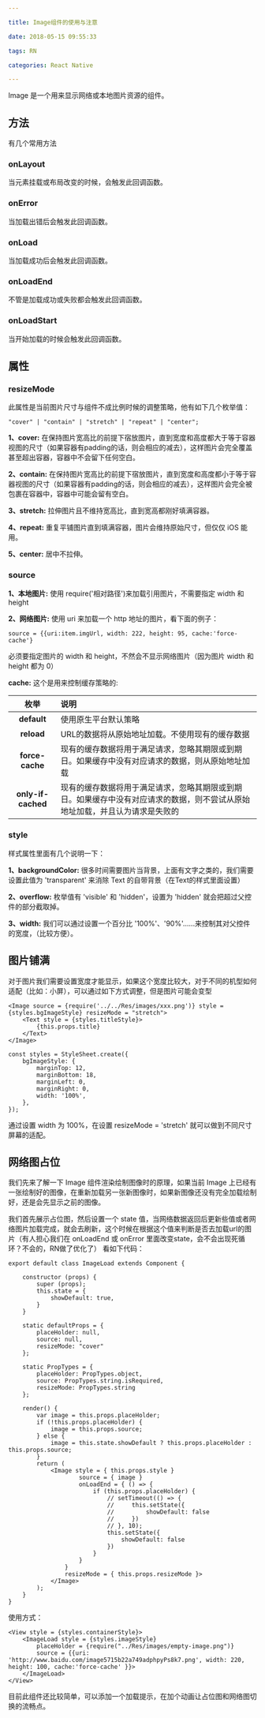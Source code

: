```yaml
---

title: Image组件的使用与注意

date: 2018-05-15 09:55:33

tags: RN

categories: React Native

---
```


Image 是一个用来显示网络或本地图片资源的组件。

## 方法

有几个常用方法

### onLayout 

当元素挂载或布局改变的时候，会触发此回调函数。

### onError

当加载出错后会触发此回调函数。

### onLoad

当加载成功后会触发此回调函数。

### onLoadEnd

不管是加载成功或失败都会触发此回调函数。

### onLoadStart

当开始加载的时候会触发此回调函数。

## 属性

### resizeMode

此属性是当前图片尺寸与组件不成比例时候的调整策略，他有如下几个枚举值：

```
"cover" | "contain" | "stretch" | "repeat" | "center";
```

**1、cover:** 在保持图片宽高比的前提下宿放图片，直到宽度和高度都大于等于容器视图的尺寸（如果容器有padding的话，则会相应的减去），这样图片会完全覆盖甚至超出容器，容器中不会留下任何空白。

**2、contain:** 在保持图片宽高比的前提下宿放图片，直到宽度和高度都小于等于容器视图的尺寸（如果容器有padding的话，则会相应的减去），这样图片会完全被包裹在容器中，容器中可能会留有空白。

**3、stretch:** 拉伸图片且不维持宽高比，直到宽高都刚好填满容器。

**4、repeat:** 重复平铺图片直到填满容器，图片会维持原始尺寸，但仅仅 iOS 能用。

**5、center:** 居中不拉伸。

### source

**1、本地图片:** 使用 require('相对路径')来加载引用图片，不需要指定 width 和 height

**2、网络图片:** 使用 uri 来加载一个 http 地址的图片，看下面的例子：

```
source = {{uri:item.imgUrl, width: 222, height: 95, cache:'force-cache'}
```

必须要指定图片的 width 和 height，不然会不显示网络图片（因为图片 width 和 height 都为 0）

**cache:** 这个是用来控制缓存策略的:

| 枚举				| 			说明			|
| :------------:	| :-------------------	|
| **default**		| 使用原生平台默认策略		|
| **reload**		| URL的数据将从原始地址加载。不使用现有的缓存数据|
| **force-cache**| 现有的缓存数据将用于满足请求，忽略其期限或到期日。如果缓存中没有对应请求的数据，则从原始地址加载					|
| **only-if-cached**| 现有的缓存数据将用于满足请求，忽略其期限或到期日。如果缓存中没有对应请求的数据，则不尝试从原始地址加载，并且认为请求是失败的|

### style

样式属性里面有几个说明一下：

**1、backgroundColor:** 很多时间需要图片当背景，上面有文字之类的，我们需要设置此值为 'transparent' 来消除 Text 的自带背景（在Text的样式里面设置）

**2、overflow:** 枚举值有 'visible' 和 'hidden'，设置为 'hidden' 就会把超过父控件的部分截取掉。

**3、width:** 我们可以通过设置一个百分比 '100%'、'90%'......来控制其对父控件的宽度，（比较方便）。


## 图片铺满

对于图片我们需要设置宽度才能显示，如果这个宽度比较大，对于不同的机型如何适配（比如：小屏），可以通过如下方式调整，但是图片可能会变型

```
<Image source = {require('../../Res/images/xxx.png')} style = {styles.bgImageStyle} resizeMode = "stretch">
    <Text style = {styles.titleStyle}>
        {this.props.title}
    </Text>         
</Image>

const styles = StyleSheet.create({
    bgImageStyle: {
        marginTop: 12,
        marginBottom: 18,
        marginLeft: 0,
        marginRight: 0,
        width: '100%',
    },
});
```

通过设置 width 为 100%，在设置 resizeMode = 'stretch' 就可以做到不同尺寸屏幕的适配。

## 网络图占位

我们先来了解一下 Image 组件渲染绘制图像时的原理，如果当前 Image 上已经有一张绘制好的图像，在重新加载另一张新图像时，如果新图像还没有完全加载绘制好，还是会先显示之前的图像。

我们首先展示占位图，然后设置一个 state 值，当网络数据返回后更新些值或者网络图片加载完成，就会去刷新，这个时候在根据这个值来判断是否去加载url的图片（有人担心我们在 onLoadEnd 或 onError 里面改变state，会不会出现死循环？不会的，RN做了优化了）
看如下代码：

```
export default class ImageLoad extends Component {

    constructor (props) {
        super (props);
        this.state = {
            showDefault: true,
        }
    }

    static defaultProps = {
        placeHolder: null,
        source: null,
        resizeMode: "cover"
    };

    static PropTypes = {
        placeHolder: PropTypes.object,
        source: PropTypes.string.isRequired,
        resizeMode: PropTypes.string
    };

    render() {
        var image = this.props.placeHolder;
        if (!this.props.placeHolder) {
            image = this.props.source;
        } else {
            image = this.state.showDefault ? this.props.placeHolder : this.props.source;
        }
        return (
            <Image style = { this.props.style } 
                    source = { image }
                    onLoadEnd = { () => {
                        if (this.props.placeHolder) {
                            // setTimeout(() => {
                            //     this.setState({
                            //         showDefault: false
                            //     })
                            // }, 10);
                            this.setState({
                                showDefault: false
                            })
                        } 
                    }
                }
                resizeMode = { this.props.resizeMode }>
            </Image>
        );
    }
}
```

使用方式：

```
<View style = {styles.containerStyle}>
    <ImageLoad style = {styles.imageStyle}
        placeHolder = {require("../Res/images/empty-image.png")}
        source = {{uri: 'http://www.baidu.com/image5715b22a749adphpyPs8k7.png', width: 220, height: 100, cache:'force-cache' }}>
    </ImageLoad>
</View>
```

目前此组件还比较简单，可以添加一个加载提示，在加个动画让占位图和网络图切换的流畅点。
